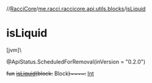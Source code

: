 //[RacciCore](../../index.md)/[me.racci.raccicore.api.utils.blocks](index.md)/[isLiquid](is-liquid.md)

# isLiquid

[jvm]\

@ApiStatus.ScheduledForRemoval(inVersion = "0.2.0")

~~fun~~ [~~isLiquid~~](is-liquid.md)~~(~~~~block~~~~:~~ Block~~)~~~~:~~ [Int](https://kotlinlang.org/api/latest/jvm/stdlib/kotlin/-int/index.html)
